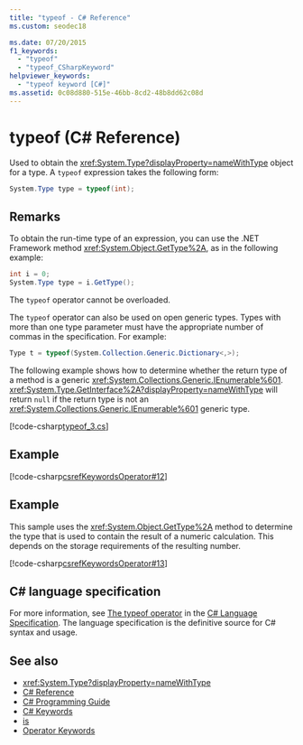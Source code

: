 ```yaml
---
title: "typeof - C# Reference"
ms.custom: seodec18

ms.date: 07/20/2015
f1_keywords: 
  - "typeof"
  - "typeof_CSharpKeyword"
helpviewer_keywords: 
  - "typeof keyword [C#]"
ms.assetid: 0c08d880-515e-46bb-8cd2-48b8dd62c08d
---
```

# typeof (C# Reference)

Used to obtain the <xref:System.Type?displayProperty=nameWithType> object for a type. A `typeof` expression takes the following form:

```csharp
System.Type type = typeof(int);
```

## Remarks

To obtain the run-time type of an expression, you can use the .NET Framework method <xref:System.Object.GetType%2A>, as in the following example:

```csharp
int i = 0;
System.Type type = i.GetType();
```

The `typeof` operator cannot be overloaded.

The `typeof` operator can also be used on open generic types. Types with more than one type parameter must have the appropriate number of commas in the specification. For example:

```csharp
Type t = typeof(System.Collection.Generic.Dictionary<,>);
```

The following example shows how to determine whether the return type of a method is a generic <xref:System.Collections.Generic.IEnumerable%601>. <xref:System.Type.GetInterface%2A?displayProperty=nameWithType> will return `null` if the return type is not an <xref:System.Collections.Generic.IEnumerable%601> generic type.

[!code-csharp[typeof_3.cs](~/samples/snippets/csharp/keywords/typeof/typeof_3.cs)]

## Example

[!code-csharp[csrefKeywordsOperator#12](~/samples/snippets/csharp/VS_Snippets_VBCSharp/csrefKeywordsOperator/CS/csrefKeywordsOperators.cs#12)] 

## Example

This sample uses the <xref:System.Object.GetType%2A> method to determine the type that is used to contain the result of a numeric calculation. This depends on the storage requirements of the resulting number.

[!code-csharp[csrefKeywordsOperator#13](~/samples/snippets/csharp/VS_Snippets_VBCSharp/csrefKeywordsOperator/CS/csrefKeywordsOperators.cs#13)]

## C# language specification

For more information, see [The typeof operator](~/_csharplang/spec/expressions.md#the-typeof-operator) in the [C# Language Specification](../language-specification/index.md). The language specification is the definitive source for C# syntax and usage.

## See also

- <xref:System.Type?displayProperty=nameWithType>
- [C# Reference](../../../csharp/language-reference/index.md)
- [C# Programming Guide](../../../csharp/programming-guide/index.md)
- [C# Keywords](../../../csharp/language-reference/keywords/index.md)
- [is](../../../csharp/language-reference/keywords/is.md)
- [Operator Keywords](../../../csharp/language-reference/keywords/operator-keywords.md)
